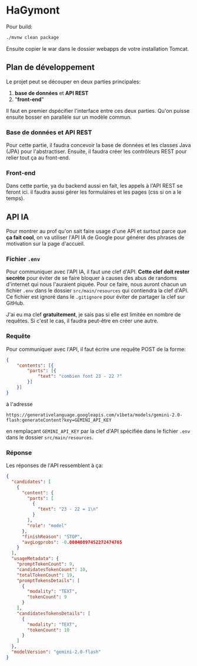 # HaGymont

Pour build:

```bash
./mvnw clean package
```

Ensuite copier le war dans le dossier webapps de votre installation Tomcat.

## Plan de développement

Le projet peut se découper en deux parties principales:

1. **base de données** et **API REST**
2. "**front-end**"

Il faut en premier dspécifier l'interface entre ces deux parties. Qu'on puisse ensuite bosser en parallèle sur un modèle commun.

### Base de données et API REST

Pour cette partie, il faudra concevoir la base de données et les classes Java (JPA) pour l'abstractiser. Ensuite, il faudra créer les contrôleurs REST pour relier tout ça au front-end.

### Front-end

Dans cette partie, ya du backend aussi en fait, les appels à l'API REST se feront ici. il faudra aussi gérer les formulaires et les pages (css si on a le temps).

## API IA

Pour montrer au prof qu'on sait faire usage d'une API et surtout parce que **ça fait cool**, on va utiliser l'API IA de Google pour générer des phrases de motivation sur la page d'accueil.

### Fichier `.env`

Pour communiquer avec l'API IA, il faut une clef d'API. **Cette clef doit rester secrète** pour éviter de se faire bloquer à causes des abus de randoms d'internet qui nous l'auraient piquée. Pour ce faire, nous auront chacun un fichier `.env` dans le dossier `src/main/resources` qui contiendra la clef d'API. Ce fichier est ignoré dans le `.gitignore` pour éviter de partager la clef sur GitHub.

J'ai eu ma clef **gratuitement**, je sais pas si elle est limitée en nombre de requêtes. Si c'est le cas, il faudra peut-être en créer une autre.

### Requête

Pour communiquer avec l'API, il faut écrire une requête POST de la forme:

```json
{
    "contents": [{
        "parts": [{
            "text": "combien font 23 - 22 ?"
        }]
    }]
}
```

à l'adresse

```http
https://generativelanguage.googleapis.com/v1beta/models/gemini-2.0-flash:generateContent?key=GEMINI_API_KEY
```

en remplaçant `GEMINI_API_KEY` par la clef d'API spécifiée dans le fichier `.env` dans le dossier `src/main/resources`.

### Réponse

Les réponses de l'API ressemblent à ça:

```json
{
  "candidates": [
    {
      "content": {
        "parts": [
          {
            "text": "23 - 22 = 1\n"
          }
        ],
        "role": "model"
      },
      "finishReason": "STOP",
      "avgLogprobs": -0.00040897452272474765
    }
  ],
  "usageMetadata": {
    "promptTokenCount": 9,
    "candidatesTokenCount": 10,
    "totalTokenCount": 19,
    "promptTokensDetails": [
      {
        "modality": "TEXT",
        "tokenCount": 9
      }
    ],
    "candidatesTokensDetails": [
      {
        "modality": "TEXT",
        "tokenCount": 10
      }
    ]
  },
  "modelVersion": "gemini-2.0-flash"
}
```